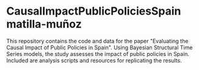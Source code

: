 # CausalImpactPublicPoliciesSpain matilla-muñoz
This repository contains the code and data for the paper "Evaluating the Causal Impact of Public Policies in Spain". Using Bayesian Structural Time Series models, the study assesses the impact of public policies in Spain. Included are analysis scripts and resources for replicating the results.

